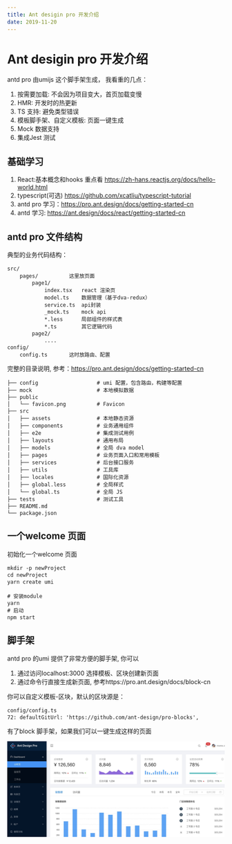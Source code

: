 ```yaml
---
title: Ant desigin pro 开发介绍
date: 2019-11-20
---
```

# Ant desigin pro 开发介绍
antd pro 由umijs 这个脚手架生成， 我看重的几点：
1. 按需要加载: 不会因为项目变大，首页加载变慢
2. HMR: 开发时的热更新
3. TS 支持: 避免类型错误
3. 模板脚手架、自定义模板: 页面一键生成
5. Mock 数据支持
6. 集成Jest 测试

## 基础学习
1. React:基本概念和hooks 重点看 https://zh-hans.reactjs.org/docs/hello-world.html
2. typescript(可选) https://github.com/xcatliu/typescript-tutorial
3. antd pro 学习：https://pro.ant.design/docs/getting-started-cn
4. antd 学习: https://ant.design/docs/react/getting-started-cn 

## antd pro 文件结构
典型的业务代码结构：

    src/
        pages/          这里放页面
            page1/
                index.tsx   react 渲染页
                model.ts    数据管理（基于dva-redux）
                service.ts  api封装
                _mock.ts    mock api
                *.less      局部组件的样式表
                *.ts        其它逻辑代码
            page2/
                ....
    config/
        config.ts       这时放路由、配置
        
完整的目录说明, 参考：https://pro.ant.design/docs/getting-started-cn

    ├── config                   # umi 配置，包含路由，构建等配置
    ├── mock                     # 本地模拟数据
    ├── public
    │   └── favicon.png          # Favicon
    ├── src
    │   ├── assets               # 本地静态资源
    │   ├── components           # 业务通用组件
    │   ├── e2e                  # 集成测试用例
    │   ├── layouts              # 通用布局
    │   ├── models               # 全局 dva model
    │   ├── pages                # 业务页面入口和常用模板
    │   ├── services             # 后台接口服务
    │   ├── utils                # 工具库
    │   ├── locales              # 国际化资源
    │   ├── global.less          # 全局样式
    │   └── global.ts            # 全局 JS
    ├── tests                    # 测试工具
    ├── README.md
    └── package.json

## 一个welcome 页面
初始化一个welcome 页面

    mkdir -p newProject
    cd newProject
    yarn create umi

    # 安装module
    yarn
    # 启动
    npm start

## 脚手架
antd pro 的umi 提供了非常方便的脚手架, 你可以
1. 通过访问localhost:3000 选择模板、区块创建新页面
2. 通过命令行直接生成新页面, 参考https://pro.ant.design/docs/block-cn

你可以自定义模板-区块，默认的区块源是：

    config/config.ts
    72: defaultGitUrl: 'https://github.com/ant-design/pro-blocks',

有了block 脚手架，如果我们可以一键生成这样的页面

![](/img/ria/umi/antd-pro-block.png)
